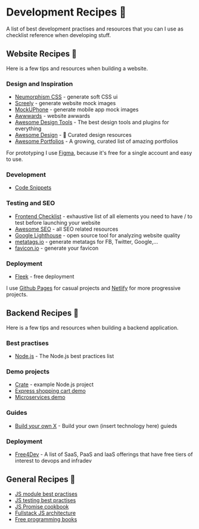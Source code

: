 # Development Recipes 🔨

A list of best development practises and resources that you can I use as checklist reference when developing stuff.

## Website Recipes 🔨

Here is a few tips and resources when building a website.

### Design and Inspiration
- [Neumorphism CSS](https://neumorphism.io/#55b9f3) - generate soft CSS ui
- [Screely](https://www.screely.com/) - generate website mock images
- [MockUPhone](https://mockuphone.com/) - generate mobile app mock images
- [Awwwards](https://www.awwwards.com/) - website awwards
- [Awesome Design Tools](https://github.com/LisaDziuba/Awesome-Design-Tools) - The best design tools and plugins for everything
- [Awesome Design](https://github.com/gztchan/awesome-design) - 🌟 Curated design resources
- [Awesome Portfolios](https://github.com/JonathanMH/all-the-awesome-portfolios) - A growing, curated list of amazing portfolios

For prototyping I use [Figma](https://www.figma.com/), because it's free for a single account and easy to use.

### Development
- [Code Snippets](https://www.30secondsofcode.org/css/p/1/)

### Testing and SEO
- [Frontend Checklist](https://github.com/thedaviddias/Front-End-Checklist) - exhaustive list of all elements you need to have / to test before launching your website
- [Awesome SEO](https://github.com/teles/awesome-seo) - all SEO related resources
- [Google Lighthouse](https://developers.google.com/web/tools/lighthouse) - open source tool for analyzing website quality
- [metatags.io](https://metatags.io/) - generate metatags for FB, Twitter, Google,...
- [favicon.io](https://favicon.io/) - generate your favicon

### Deployment
- [Fleek](https://fleek.co/) - free deployment

I use [Github Pages](https://pages.github.com/) for casual projects and [Netlify](https://www.netlify.com/) for more progressive projects.


## Backend Recipes 🔨

Here is a few tips and resources when building a backend application.

### Best practises
- [Node.js](https://github.com/goldbergyoni/nodebestpractices) - The Node.js best practices list

### Demo projects
- [Crate](https://github.com/atulmy/crate) - example Node.js project
- [Express shopping cart demo](https://github.com/mrvautin/expressCart)
- [Microservices demo](https://github.com/GoogleCloudPlatform/microservices-demo)

### Guides
- [Build your own X](https://github.com/danistefanovic/build-your-own-x) - Build your own (insert technology here) guieds

### Deployment
- [Free4Dev](https://github.com/ripienaar/free-for-dev) - A list of SaaS, PaaS and IaaS offerings that have free tiers of interest to devops and infradev


## General Recipes 🔨
- [JS module best practises](https://github.com/mattdesl/module-best-practices)
- [JS testing best practises](https://github.com/goldbergyoni/javascript-testing-best-practices)
- [JS Promise cookbook](https://github.com/mattdesl/promise-cookbook)
- [Fullstack JS architecture](https://github.com/atulmy/fullstack-javascript-architecture)
- [Free programming books](https://github.com/EbookFoundation/free-programming-books)

